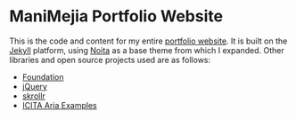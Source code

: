 ManiMejia Portfolio Website
==================

This is the code and content for my entire [portfolio website](http://manimejia.me). It is built on the 
[Jekyll](http://jekyllrb.com) platform, using [Noita](http://noita.penibelst.de) as a base theme from which I expanded. Other libraries and open source projects used are as follows:

- [Foundation](http://foundation.zurb.com/)
- [jQuery](http://jquery.org)
- [skrollr](https://github.com/Prinzhorn/skrollr)
- [ICITA Aria Examples](http://test.cita.illinois.edu/aria/tabpanel/index.php)

